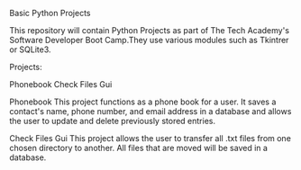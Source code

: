 Basic Python Projects

This repository will contain Python Projects as part of The Tech Academy's Software Developer Boot Camp.They use various modules such as Tkintrer or SQLite3.

Projects:

Phonebook
Check Files Gui


Phonebook
This project functions as a phone book for a user. It saves a contact's name, phone number, and email address in a database and allows the user to update and delete previously stored entries.

Check Files Gui
This project allows the user to transfer all .txt files from one chosen directory to another. All files that are moved will be saved in a database.